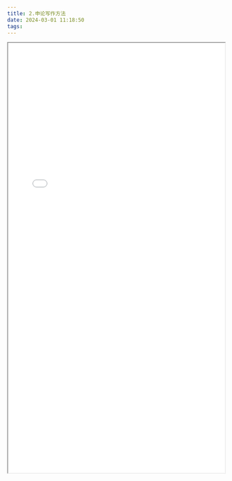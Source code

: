 ```yaml
---
title: 2.申论写作方法
date: 2024-03-01 11:18:50
tags:
---
```



<iframe id="pdf-viewer" src="/pdf/写作-高分秘诀.pdf#toolbar=0&navpanes=0" width="100%" height="1000px" toolbar=0></iframe>




